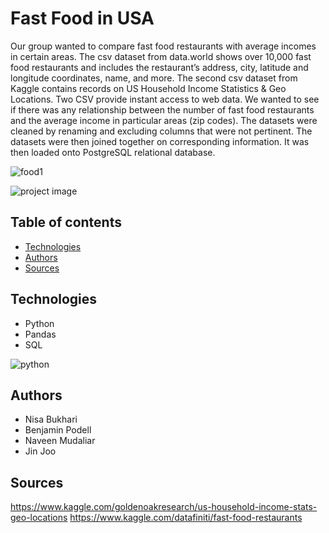 # Fast Food in USA

Our group wanted to compare fast food restaurants with average incomes in certain areas. The csv dataset from data.world shows over 10,000 fast food restaurants and includes the restaurant’s address, city, latitude and longitude coordinates, name, and more. The second csv dataset from Kaggle contains records on US Household Income Statistics & Geo Locations. Two CSV provide instant access to web data.
We wanted to see if there was any relationship between the number of fast food restaurants and the average income in particular areas (zip codes). The datasets were cleaned by renaming and excluding columns that were not pertinent. The datasets were then joined together on corresponding information.
It was then loaded onto PostgreSQL relational database.

![food1](https://user-images.githubusercontent.com/49736893/70658284-4d07a080-1c23-11ea-8a44-0562e05b9c75.jpg)

![project image](https://user-images.githubusercontent.com/49736893/70658286-4d07a080-1c23-11ea-94ed-798a7b593432.png)



## Table of contents
* [Technologies](#technologies)
* [Authors](#authors)
* [Sources](#sources)
	
## Technologies
* Python
* Pandas
* SQL

![python](https://user-images.githubusercontent.com/49736893/70683234-2703ef80-1c67-11ea-8489-1a0087e5bd30.jpg)



## Authors
* Nisa Bukhari
* Benjamin Podell
* Naveen Mudaliar
* Jin Joo


## Sources

https://www.kaggle.com/goldenoakresearch/us-household-income-stats-geo-locations
https://www.kaggle.com/datafiniti/fast-food-restaurants

